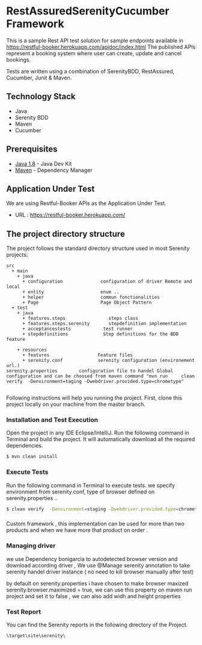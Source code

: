 # RestAssuredSerenityCucumber Framework

This is a sample Rest API test solution for sample endpoints available in https://restful-booker.herokuapp.com/apidoc/index.html The published APIs represent a booking system where user can create, update and cancel bookings.

Tests are written using a combination of SerenityBDD, RestAssured, Cucumber, Junit & Maven.

## Technology Stack

- Java
- Serenity BDD
- Maven
- Cucumber

## Prerequisites

* [Java 1.8](https://www.oracle.com/technetwork/java/javase/downloads/jdk8-downloads-2133151.html) - Java Dev Kit
* [Maven](https://maven.apache.org/download.cgi) - Dependency Manager

## Application Under Test

We are using Restful-Booker APIs as the Application Under Test.

* URL : https://restful-booker.herokuapp.com/

## The project directory structure
The project follows the standard directory structure used in most Serenity projects:

```Gherkin
src
  + main
    + java
      + configuration              configuration of driver Remote and local             
      + entity                     enum ..
      + helper                     commun fonctionalities
      + Page                       Page Object Pattern
  + test
    + java                          
      + features.steps                steps class
      + features.steps.serenity       stepdefinition implementation 
      + acceptancestests            test runner
      + stepdefinitions             Step definitions for the BDD feature
      
    + resources
      + features                  Feature files
      + serenity.conf             serenity configuration (environement url.)
serenity.properties        configuration file to handel Global configuration and can be choosed from maven command "mvn run 	clean verify  -Denvironment=taging -Dwebdriver.provided.type=chrometype"
    
```
Following instructions will help you running the project. First, clone this project locally on your machine from the master branch.

### Installation and Test Execution

Open the project in any IDE Eclipse/IntelliJ. Run the following command in Terminal and build the project. It will automatically download all the required dependencies.

```sh
$ mvn clean install
```

### Execute Tests

Run the following command in Terminal to execute tests.
we specify environment from serenity.conf, type of browser defined on serenity.properties ..

```sh
$ clean verify  -Denvironment=staging -Dwebdriver.provided.type=chrometype

```
###
Custom framework , this implementation can be used for more than two products and when we have more that product on order .

### Managing driver 
we use Dependency bonigarcia to autodetected browser version and download according driver ,
We use @Manage serenity annotation to take serenity handel driver instance ( no need to kill browser manually after test)


by default on serenity.properties i have chosen to make browser maxized  serenity.browser.maximized = true, we can use this property on maven run project and set it to false , we can also add widh and height properties 
### Test Report

You can find the Serenity reports in the following directory of the Project.

```sh
\target\site\serenity\
```


